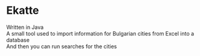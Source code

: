 # Ekatte
Written in Java \
A small tool used to import information for Bulgarian cities from Excel into a database \
And then you can run searches for the cities
